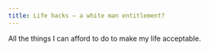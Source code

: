 ```yaml
---
title: Life hacks – a white man entitlement?
---
```


All the things I can afford to do to make my life acceptable.